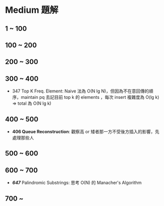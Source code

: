 # Medium 題解

## 1 ~ 100

## 100 ~ 200

## 200 ~ 300

## 300 ~ 400
* 347 Top K Freq. Element: Naive 法為 O(N lg N)，但因為不在意回傳的順序，maintain pq
  去記目前 top k 的 elements ，每次 insert 複雜度為 O(lg k) => total 為 O(N lg k)

## 400 ~ 500
* **406 Queue Reconstruction**: 觀察高 or 矮者那一方不受後方插入的影響，先處理那些人

## 500 ~ 600

## 600 ~ 700
* ***647*** Palindromic Substrings: 思考 O(N) 的 Manacher's Algorithm

## 700 ~
